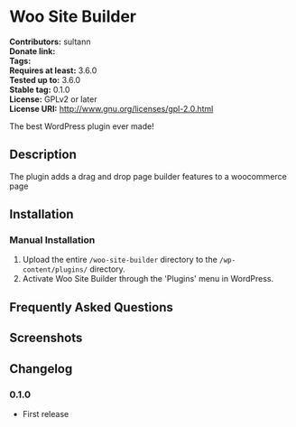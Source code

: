 # Woo Site Builder #
**Contributors:**      sultann  
**Donate link:**         
**Tags:**  
**Requires at least:** 3.6.0  
**Tested up to:**      3.6.0  
**Stable tag:**        0.1.0  
**License:**           GPLv2 or later  
**License URI:**       http://www.gnu.org/licenses/gpl-2.0.html  

The best WordPress plugin ever made!

## Description ##
The plugin adds a drag and drop page builder features to a woocommerce page


## Installation ##

### Manual Installation ###

1. Upload the entire `/woo-site-builder` directory to the `/wp-content/plugins/` directory.
2. Activate Woo Site Builder through the 'Plugins' menu in WordPress.

## Frequently Asked Questions ##


## Screenshots ##


## Changelog ##

### 0.1.0 ###
* First release
